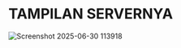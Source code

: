 # TAMPILAN SERVERNYA
![Screenshot 2025-06-30 113918](https://github.com/user-attachments/assets/b0617c4e-035e-4efb-b64d-ce3d4093ac85)
